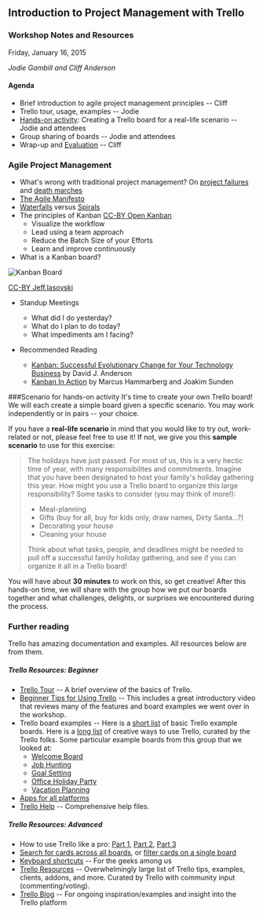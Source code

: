 ## Introduction to Project Management with Trello
### Workshop Notes and Resources
Friday, January 16, 2015

*Jodie Gambill and Cliff Anderson*

#### Agenda
* Brief introduction to agile project management principles -- Cliff
* Trello tour, usage, examples -- Jodie
* [Hands-on activity](#scenario-for-hands-on-activity): Creating a Trello board for a real-life scenario -- Jodie and attendees
* Group sharing of boards -- Jodie and attendees
* Wrap-up and [Evaluation](https://redcap.vanderbilt.edu/surveys/?s=XK87WNFLCP) -- Cliff

### Agile Project Management
* What's wrong with traditional project management? On [project failures](http://www.drdobbs.com/architecture-and-design/the-non-existent-software-crisis-debunki/240165910) and [death marches](http://books.google.com/books?id=FdAZUX9H_gAC&printsec=frontcove) 
* [The Agile Manifesto](http://www.agilemanifesto.org/)
* [Waterfalls](http://www.commonplaces.com/sites/commonplaces.com/files/waterfall_method.png) versus [Spirals](http://www.commonplaces.com/sites/commonplaces.com/files/agile_method-01.png)
* The principles of Kanban [CC-BY Open Kanban](http://agilelion.com/agile-kanban-cafe/open-kanban)
    * Visualize the workflow
    * Lead using a team approach
    * Reduce the Batch Size of your Efforts
    * Learn and improve continuously
* What is a Kanban board? 

![Kanban Board](https://upload.wikimedia.org/wikipedia/commons/thumb/d/d3/Simple-kanban-board-.jpg/640px-Simple-kanban-board-.jpg)

[CC-BY Jeff.lasovski](https://commons.wikimedia.org/wiki/File:Simple-kanban-board-.jpg)

* Standup Meetings
   * What did I do yesterday?
   * What do I plan to do today?
   * What impediments am I facing?

* Recommended Reading
   * [Kanban: Successful Evolutionary Change for Your Technology Business](http://www.amazon.com/Kanban-Successful-Evolutionary-Technology-Business/dp/0984521402) by David J. Anderson 
   * [Kanban In Action](http://www.manning.com/hammarberg/) by Marcus Hammarberg and Joakim Sunden

###Scenario for hands-on activity
It's time to create your own Trello board! We will each create a simple board given a specific scenario. You may work independently or in pairs -- your choice.

If you have a **real-life scenario** in mind that you would like to try out, work-related or not, please feel free to use it! If not, we give you this **sample scenario** to use for this exercise:

> The holidays have just passed. For most of us, this is a very hectic time of year, with many responsibilites and commitments. Imagine that you have been designated to host your family's holiday gathering this year. How might you use a Trello board to organize this large responsibility? Some tasks to consider (you may think of more!):
> 
> * Meal-planning
> * Gifts (buy for all, buy for kids only, draw names, Dirty Santa...?)
> * Decorating your house
> * Cleaning your house
> 
> Think about what tasks, people, and deadlines might be needed to pull off a successful family holiday gathering, and see if you can organize it all in a Trello board!

You will have about **30 minutes** to work on this, so get creative! After this hands-on time, we will share with the group how we put our boards together and what challenges, delights, or surprises we encountered during the process.


### Further reading
Trello has amazing documentation and examples. All resources below are from them.

##### Trello Resources: Beginner
* [Trello Tour](https://trello.com/tour) -- A brief overview of the basics of Trello.
* [Beginner Tips for Using Trello](http://blog.trello.com/beginner-tips-for-using-trello/) -- This includes a great introductory video that reviews many of the features and board examples we went over in the workshop.
* Trello board examples -- Here is a [short list](https://trello.com/examples) of basic Trello example boards. Here is a [long list](https://trello.com/inspiringboards) of creative ways to use Trello, curated by the Trello folks. Some particular example boards from this group that we looked at:
    - [Welcome Board](https://trello.com/b/bKbdmCKB/welcome-board)
    - [Job Hunting](https://trello.com/b/zGRPWTSQ/job-hunt)
    - [Goal Setting](https://trello.com/b/BdarzfKF/life-goals)
    - [Office Holiday Party](https://trello.com/b/EEksZewK/office-holiday-party)
    - [Vacation Planning](https://trello.com/b/ocCuiDQ4/hawaii-vacation)
* [Apps for all platforms](https://trello.com/platforms)
* [Trello Help](http://help.trello.com/) -- Comprehensive help files.

##### Trello Resources: Advanced
* How to use Trello like a pro: [Part 1](http://blog.trello.com/how-to-use-trello-like-a-pro/), [Part 2](http://blog.trello.com/using-trello-like-a-pro-part-2/), [Part 3](http://blog.trello.com/using-trello-like-a-pro-part-3/)
* [Search for cards across all boards](http://help.trello.com/article/808-searching-for-cards-all-boards), or [filter cards on a single board](http://help.trello.com/article/787-filtering-cards-on-a-board)
* [Keyboard shortcuts](https://trello.com/shortcuts) -- For the geeks among us
* [Trello Resources](https://trello.com/resources) -- Overwhelmingly large list of Trello tips, examples, clients, addons, and more. Curated by Trello with community input (commenting/voting).
* [Trello Blog](http://blog.trello.com/) -- For ongoing inspiration/examples and insight into the Trello platform
